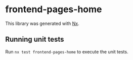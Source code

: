 # frontend-pages-home

This library was generated with [Nx](https://nx.dev).

## Running unit tests

Run `nx test frontend-pages-home` to execute the unit tests.
